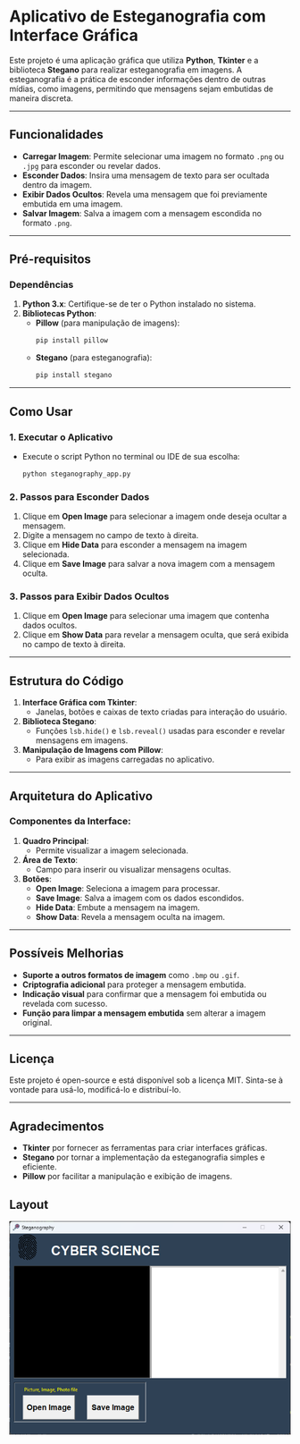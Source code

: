 # Aplicativo de Esteganografia com Interface Gráfica

Este projeto é uma aplicação gráfica que utiliza **Python**, **Tkinter** e a biblioteca **Stegano** para realizar esteganografia em imagens. A esteganografia é a prática de esconder informações dentro de outras mídias, como imagens, permitindo que mensagens sejam embutidas de maneira discreta.

---

## Funcionalidades

- **Carregar Imagem**: Permite selecionar uma imagem no formato `.png` ou `.jpg` para esconder ou revelar dados.
- **Esconder Dados**: Insira uma mensagem de texto para ser ocultada dentro da imagem.
- **Exibir Dados Ocultos**: Revela uma mensagem que foi previamente embutida em uma imagem.
- **Salvar Imagem**: Salva a imagem com a mensagem escondida no formato `.png`.

---

## Pré-requisitos

### Dependências

1. **Python 3.x**: Certifique-se de ter o Python instalado no sistema.
2. **Bibliotecas Python**:
   - **Pillow** (para manipulação de imagens):
     ```bash
     pip install pillow
     ```
   - **Stegano** (para esteganografia):
     ```bash
     pip install stegano
     ```

---

## Como Usar

### 1. Executar o Aplicativo
- Execute o script Python no terminal ou IDE de sua escolha:
  ```bash
  python steganography_app.py
  ```

### 2. Passos para Esconder Dados
1. Clique em **Open Image** para selecionar a imagem onde deseja ocultar a mensagem.
2. Digite a mensagem no campo de texto à direita.
3. Clique em **Hide Data** para esconder a mensagem na imagem selecionada.
4. Clique em **Save Image** para salvar a nova imagem com a mensagem oculta.

### 3. Passos para Exibir Dados Ocultos
1. Clique em **Open Image** para selecionar uma imagem que contenha dados ocultos.
2. Clique em **Show Data** para revelar a mensagem oculta, que será exibida no campo de texto à direita.

---

## Estrutura do Código

1. **Interface Gráfica com Tkinter**:
   - Janelas, botões e caixas de texto criadas para interação do usuário.
2. **Biblioteca Stegano**:
   - Funções `lsb.hide()` e `lsb.reveal()` usadas para esconder e revelar mensagens em imagens.
3. **Manipulação de Imagens com Pillow**:
   - Para exibir as imagens carregadas no aplicativo.

---

## Arquitetura do Aplicativo

### Componentes da Interface:

1. **Quadro Principal**:
   - Permite visualizar a imagem selecionada.
2. **Área de Texto**:
   - Campo para inserir ou visualizar mensagens ocultas.
3. **Botões**:
   - **Open Image**: Seleciona a imagem para processar.
   - **Save Image**: Salva a imagem com os dados escondidos.
   - **Hide Data**: Embute a mensagem na imagem.
   - **Show Data**: Revela a mensagem oculta na imagem.

---

## Possíveis Melhorias

- **Suporte a outros formatos de imagem** como `.bmp` ou `.gif`.
- **Criptografia adicional** para proteger a mensagem embutida.
- **Indicação visual** para confirmar que a mensagem foi embutida ou revelada com sucesso.
- **Função para limpar a mensagem embutida** sem alterar a imagem original.

---

## Licença

Este projeto é open-source e está disponível sob a licença MIT. Sinta-se à vontade para usá-lo, modificá-lo e distribuí-lo.

---

## Agradecimentos

- **Tkinter** por fornecer as ferramentas para criar interfaces gráficas.
- **Stegano** por tornar a implementação da esteganografia simples e eficiente.
- **Pillow** por facilitar a manipulação e exibição de imagens.

## Layout

![layout Lonig1](https://github.com/Amarilha/Steganography/blob/main/image/Layout_Steganography.png)
